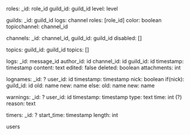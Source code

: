 roles:
    _id: role_id
	guild_id: guild_id
	level: level

guilds:
	_id: guild_id
	logs: channel
    roles: [role_id]
    color: boolean
    topicchannel: channel_id

channels:
    _id: channel_id,
    guild_id: guild_id
    disabled: []

topics:
    guild_id: guild_id
    topics: []

logs:
	_id: message_id
	author_id: id
    channel_id: id
    guild_id: id
	timestamp: timestamp
	content: text
    edited: false
    deleted: boolean
    attachments: int

lognames:
    _id: ?
    user_id: id
    timestamp: timestamp
    nick: boolean
    if(nick):
        guild_id: id
        old: name
        new: name
    else:
        old: name
        new: name

warnings:
	_id: ?
	user_id: id
	timestamp: timestamp
	type: text
	time: int (?)
	reason: text

timers:
	_id: ?
	start_time: timestamp
	length: int

users
